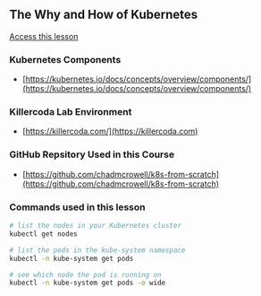 ## The Why and How of Kubernetes

[Access this lesson](https://community.kubeskills.com/c/kubernetes-from-scratch/edit-lesson/sections/761976/lessons/2889184)

### Kubernetes Components
- [https://kubernetes.io/docs/concepts/overview/components/](https://kubernetes.io/docs/concepts/overview/components/)

### Killercoda Lab Environment
- [https://killercoda.com/](https://killercoda.com)

### GitHub Repsitory Used in this Course
- [https://github.com/chadmcrowell/k8s-from-scratch](https://github.com/chadmcrowell/k8s-from-scratch)

### Commands used in this lesson

```bash
# list the nodes in your Kubernetes cluster
kubectl get nodes

# list the pods in the kube-system namespace
kubectl -n kube-system get pods

# see which node the pod is running on
kubectl -n kube-system get pods -o wide
```
